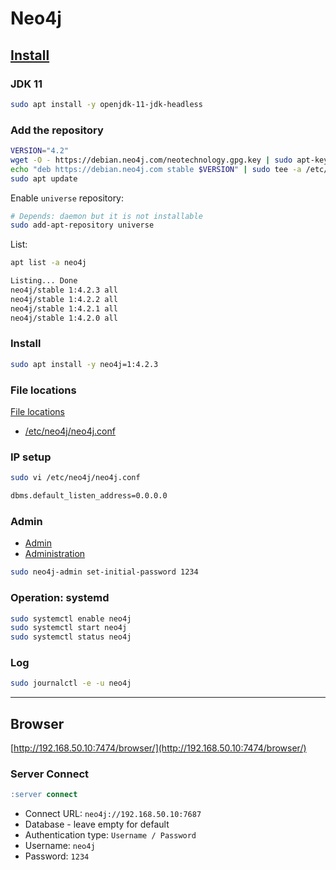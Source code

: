 # Neo4j

## [Install](https://neo4j.com/docs/operations-manual/current/installation/linux/)

### JDK 11

```bash
sudo apt install -y openjdk-11-jdk-headless
```

### Add the repository

```bash
VERSION="4.2"
wget -O - https://debian.neo4j.com/neotechnology.gpg.key | sudo apt-key add -
echo "deb https://debian.neo4j.com stable $VERSION" | sudo tee -a /etc/apt/sources.list.d/neo4j.list
sudo apt update
```

Enable `universe` repository:

```bash
# Depends: daemon but it is not installable
sudo add-apt-repository universe
```

List:

```bash
apt list -a neo4j

Listing... Done
neo4j/stable 1:4.2.3 all
neo4j/stable 1:4.2.2 all
neo4j/stable 1:4.2.1 all
neo4j/stable 1:4.2.0 all
```

### Install

```bash
sudo apt install -y neo4j=1:4.2.3
```

### File locations

[File locations](https://neo4j.com/docs/operations-manual/current/configuration/file-locations)

- [/etc/neo4j/neo4j.conf](https://neo4j.com/docs/operations-manual/current/configuration/neo4j-conf/)

### IP setup

```bash
sudo vi /etc/neo4j/neo4j.conf
```

```bash
dbms.default_listen_address=0.0.0.0
```

### Admin

- [Admin](https://neo4j.com/docs/operations-manual/current/tools/neo4j-admin/)
- [Administration](https://neo4j.com/docs/cypher-manual/current/administration/)

```bash
sudo neo4j-admin set-initial-password 1234
```

### Operation: systemd

```bash
sudo systemctl enable neo4j
sudo systemctl start neo4j
sudo systemctl status neo4j
```

### Log

```bash
sudo journalctl -e -u neo4j
```

---

## Browser

[http://192.168.50.10:7474/browser/](http://192.168.50.10:7474/browser/)

### Server Connect

```sql
:server connect
```

- Connect URL: `neo4j://192.168.50.10:7687`
- Database - leave empty for default
- Authentication type: `Username / Password`
- Username: `neo4j`
- Password: `1234`
